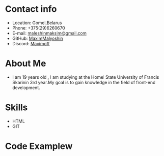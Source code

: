 # Contact info
* Location: Gomel,Belarus
* Phone: +375(29)6260670
* E-mail: [maleshinmaksim@gmail.com](maleshinmaksim@gmail.com)
* GitHub: [MaximMalyoshin](https://github.com/MaxXd1)
* Discord: [Maximoff](Maximoff#4013)
# About Me 
* I am 19 years old , I am studying at the Homel State University of Francis Skarinin 3rd year.My goal is to gain knowledge in the field of front-end development.
# Skills
* HTML 
* GIT 
# Code Examplew
```

``` 